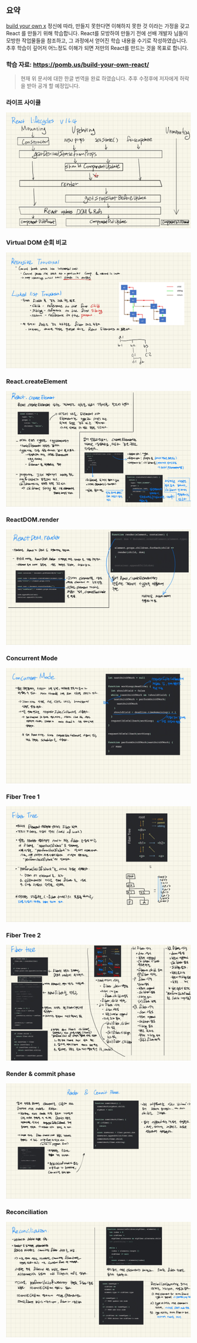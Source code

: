 
## 요약

[build your own x](https://github.com/danistefanovic/build-your-own-x) 정신에 따라, 만들지 못한다면 이해하지 못한 것 이라는 가정을 갖고 React 를 만들기 위해 학습합니다. 
React를 모방하여 만들기 전에 선배 개발자 님들이 모방한 작업물들을 참조하고, 그 과정에서 얻어진 학습 내용을 수기로 작성하였습니다. 
추후 학습이 깊어저 어느정도 이해가 되면 저만의 React를 만드는 것을 목표로 합니다. 

### 학습 자료: https://pomb.us/build-your-own-react/

> 현재 위 문서에 대한 한글 번역을 완료 하였습니다. 
> 추후 수정후에 저자에게 허락을 받아 공개 할 예정입니다.

### 라이프 사이클

![](1.jpg)

### Virtual DOM 순회 비교

![](2.jpg)

### React.createElement

![](3.jpg)

### ReactDOM.render

![](4.jpg)

### Concurrent Mode 

![](5.jpg)

### Fiber Tree 1

![](6.jpg)

### Fiber Tree 2

![](7.jpg)

### Render & commit phase

![](8.jpg)

### Reconciliation

![](9.jpg)

